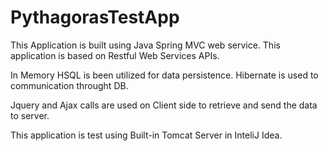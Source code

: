 # PythagorasTestApp

This Application is built using Java Spring MVC web service. This application is based on Restful Web Services APIs. 

In Memory HSQL is been utilized for data persistence. Hibernate is used to communication throught DB.

Jquery and Ajax calls are used on Client side to retrieve and send the data to server.

This application is test using Built-in Tomcat Server in InteliJ Idea.


